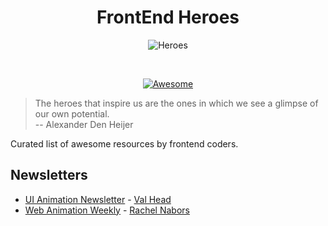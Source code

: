 <h1 align="center">
  FrontEnd Heroes
</h1>

<div align="center">

![Heroes](https://cdn.rawgit.com/bl4ckdu5t/frontend-heroes/master/media/hero.gif)

<br>

[![Awesome](https://cdn.rawgit.com/sindresorhus/awesome/d7305f38d29fed78fa85652e3a63e154dd8e8829/media/badge.svg)](https://github.com/sindresorhus/awesome)

</div>

> The heroes that inspire us are the ones in which we see a glimpse of our own potential.<br>
>  --  Alexander Den Heijer

Curated list of awesome resources by frontend coders.

## Newsletters
- [UI Animation Newsletter](http://uianimationnewsletter.com) - [Val Head](http://valhead.com)
- [Web Animation Weekly](http://webanimationweekly.com) - [Rachel Nabors](http://rachelnabors.com/)
